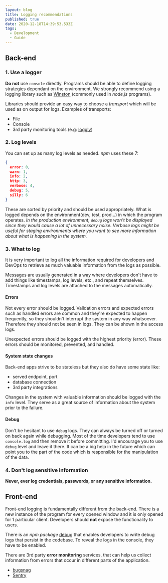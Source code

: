 ```yaml
---
layout: blog
title: Logging recommendations
published: true
date: 2020-12-18T14:39:53.533Z
tags:
  - Development
  - Guide
---
```

## Back-end

### 1. Use a logger

**Do not** use `console` directly. Programs should be able to define logging strategies dependant on the environment.
We strongly recommend using a logging library such as [Winston](https://github.com/winstonjs/winston) (commonly used in _node.js_ programs).

Libraries should provide an easy way to choose a _transport_ which will be used as on output for logs.
Examples of transports:

- File
- Console
- 3rd party monitoring tools (e.g: [loggly](https://www.loggly.com/))

### 2. Log levels

You can set up as many log levels as needed.
_npm_ uses these 7:

```json
{
  error: 0,
  warn: 1,
  info: 2,
  http: 3,
  verbose: 4,
  debug: 5,
  silly: 6
}
```

These are sorted by priority and should be used appropriately.
What is logged depends on the environment(dev, test, prod...) in which the program operates.
_In the production environment, `debug` logs won't be displayed since they would cause a lot of unnecessary noise._
_Verbose logs might be useful for staging environments where you want to see more information about what is happening in the system._

### 3. What to log

It is very important to log all the information required for developers and DevOps to retrieve as much valuable information from the logs as possible.

Messages are usually generated in a way where developers don't have to add things like timestamps, log levels, etc., and repeat themselves.
Timestamps and log levels are attached to the messages automatically.

#### Errors

Not every error should be logged.
Validation errors and expected errors such as handled errors
are common and they're expected to happen frequently, so they shouldn't interrupt the system in any way whatsoever.
Therefore they should not be seen in logs. They can be shown in the access logs.

Unexpected errors should be logged with the highest priority (error). These errors should be monitored, prevented, and handled.

#### System state changes

Back-end apps strive to be stateless but they also do have some state like:

- served endpoint, port
- database connection
- 3rd party integrations

Changes in the system with valuable information should be logged with the `info` level. They serve as a great source of information about the system prior to the failure.

#### Debug

Don't be hesitant to use `debug` logs. They can always be turned off or turned on back again while debugging.
Most of the time developers tend to use `console.log` and then remove it before committing.
I'd encourage you to use `debug` level and leave it there.
It can be a big help in the future which can point you to the part of the code which is responsible for the manipulation of the data.

### 4. Don't log sensitive information

**Never, ever log credentials, passwords, or any sensitive information.**

## Front-end

Front-end logging is fundamentally different from the back-end.
There is a new instance of the program for every opened window and it is only opened for 1 particular client.
Developers should **not** expose the functionality to users.

There is an _npm package_ [debug](https://www.npmjs.com/package/debug) that
enables developers to write debug logs that persist in the codebase.
To reveal the logs in the console, they have to be enabled.

There are 3rd party **error monitoring** services, that can help us collect information from errors that occur in different parts of the application.

- [bugsnag](https://www.bugsnag.com/)
- [Sentry](https://sentry.io/welcome/)
